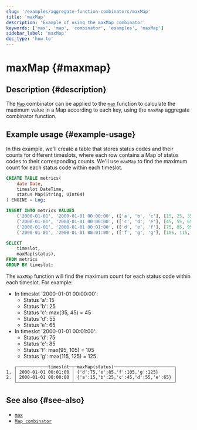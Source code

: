 ```yaml
---
slug: '/examples/aggregate-function-combinators/maxMap'
title: 'maxMap'
description: 'Example of using the maxMap combinator'
keywords: ['max', 'map', 'combinator', 'examples', 'maxMap']
sidebar_label: 'maxMap'
doc_type: 'how-to'
---
```


# maxMap {#maxmap}

## Description {#description}

The [`Map`](/sql-reference/aggregate-functions/combinators#-map) combinator can be applied to the [`max`](/sql-reference/aggregate-functions/reference/max)
function to calculate the maximum value in a Map according to each key, using the `maxMap` 
aggregate combinator function.

## Example usage {#example-usage}

In this example, we'll create a table that stores status codes and their counts for different timeslots,
where each row contains a Map of status codes to their corresponding counts. We'll use 
`maxMap` to find the maximum count for each status code within each timeslot.

```sql title="Query"
CREATE TABLE metrics(
    date Date,
    timeslot DateTime,
    status Map(String, UInt64)
) ENGINE = Log;

INSERT INTO metrics VALUES
    ('2000-01-01', '2000-01-01 00:00:00', (['a', 'b', 'c'], [15, 25, 35])),
    ('2000-01-01', '2000-01-01 00:00:00', (['c', 'd', 'e'], [45, 55, 65])),
    ('2000-01-01', '2000-01-01 00:01:00', (['d', 'e', 'f'], [75, 85, 95])),
    ('2000-01-01', '2000-01-01 00:01:00', (['f', 'g', 'g'], [105, 115, 125]));

SELECT
    timeslot,
    maxMap(status),
FROM metrics
GROUP BY timeslot;
```

The `maxMap` function will find the maximum count for each status code within each timeslot. For example:
- In timeslot '2000-01-01 00:00:00':
  - Status 'a': 15
  - Status 'b': 25
  - Status 'c': max(35, 45) = 45
  - Status 'd': 55
  - Status 'e': 65
- In timeslot '2000-01-01 00:01:00':
  - Status 'd': 75
  - Status 'e': 85
  - Status 'f': max(95, 105) = 105
  - Status 'g': max(115, 125) = 125

```response title="Response"
   ┌────────────timeslot─┬─maxMap(status)───────────────────────┐
1. │ 2000-01-01 00:01:00 │ {'d':75,'e':85,'f':105,'g':125}      │
2. │ 2000-01-01 00:00:00 │ {'a':15,'b':25,'c':45,'d':55,'e':65} │
   └─────────────────────┴──────────────────────────────────────┘
```

## See also {#see-also}
- [`max`](/sql-reference/aggregate-functions/reference/max)
- [`Map combinator`](/sql-reference/aggregate-functions/combinators#-map)
